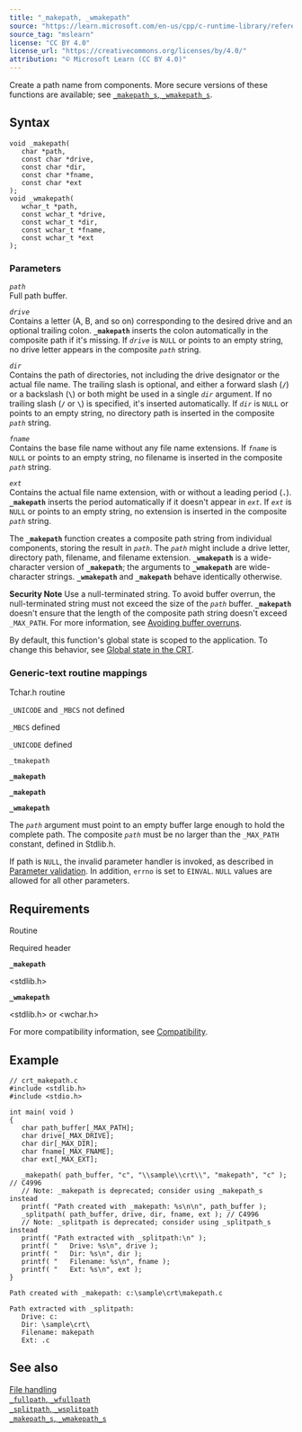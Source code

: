 ```yaml
---
title: "_makepath, _wmakepath"
source: "https://learn.microsoft.com/en-us/cpp/c-runtime-library/reference/makepath-wmakepath?view=msvc-170"
source_tag: "mslearn"
license: "CC BY 4.0"
license_url: "https://creativecommons.org/licenses/by/4.0/"
attribution: "© Microsoft Learn (CC BY 4.0)"
---
```

Create a path name from components. More secure versions of these functions are available; see [`_makepath_s`, `_wmakepath_s`](https://learn.microsoft.com/en-us/cpp/c-runtime-library/reference/makepath-s-wmakepath-s?view=msvc-170).

## Syntax

```
void _makepath(
   char *path,
   const char *drive,
   const char *dir,
   const char *fname,
   const char *ext
);
void _wmakepath(
   wchar_t *path,
   const wchar_t *drive,
   const wchar_t *dir,
   const wchar_t *fname,
   const wchar_t *ext
);
```

### Parameters

_`path`_  
Full path buffer.

_`drive`_  
Contains a letter (A, B, and so on) corresponding to the desired drive and an optional trailing colon. **`_makepath`** inserts the colon automatically in the composite path if it's missing. If _`drive`_ is `NULL` or points to an empty string, no drive letter appears in the composite _`path`_ string.

_`dir`_  
Contains the path of directories, not including the drive designator or the actual file name. The trailing slash is optional, and either a forward slash (**`/`**) or a backslash (**`\`**) or both might be used in a single _`dir`_ argument. If no trailing slash (**`/`** or **`\`**) is specified, it's inserted automatically. If _`dir`_ is `NULL` or points to an empty string, no directory path is inserted in the composite _`path`_ string.

_`fname`_  
Contains the base file name without any file name extensions. If _`fname`_ is `NULL` or points to an empty string, no filename is inserted in the composite _`path`_ string.

_`ext`_  
Contains the actual file name extension, with or without a leading period (**`.`**). **`_makepath`** inserts the period automatically if it doesn't appear in _`ext`_. If _`ext`_ is `NULL` or points to an empty string, no extension is inserted in the composite _`path`_ string.

The **`_makepath`** function creates a composite path string from individual components, storing the result in _`path`_. The _`path`_ might include a drive letter, directory path, filename, and filename extension. **`_wmakepath`** is a wide-character version of **`_makepath`**; the arguments to **`_wmakepath`** are wide-character strings. **`_wmakepath`** and **`_makepath`** behave identically otherwise.

**Security Note** Use a null-terminated string. To avoid buffer overrun, the null-terminated string must not exceed the size of the _`path`_ buffer. **`_makepath`** doesn't ensure that the length of the composite path string doesn't exceed `_MAX_PATH`. For more information, see [Avoiding buffer overruns](https://learn.microsoft.com/en-us/windows/win32/SecBP/avoiding-buffer-overruns).

By default, this function's global state is scoped to the application. To change this behavior, see [Global state in the CRT](https://learn.microsoft.com/en-us/cpp/c-runtime-library/global-state?view=msvc-170).

### Generic-text routine mappings

Tchar.h routine

`_UNICODE` and `_MBCS` not defined

`_MBCS` defined

`_UNICODE` defined

`_tmakepath`

**`_makepath`**

**`_makepath`**

**`_wmakepath`**

The _`path`_ argument must point to an empty buffer large enough to hold the complete path. The composite _`path`_ must be no larger than the `_MAX_PATH` constant, defined in Stdlib.h.

If path is `NULL`, the invalid parameter handler is invoked, as described in [Parameter validation](https://learn.microsoft.com/en-us/cpp/c-runtime-library/parameter-validation?view=msvc-170). In addition, `errno` is set to `EINVAL`. `NULL` values are allowed for all other parameters.

## Requirements

Routine

Required header

**`_makepath`**

<stdlib.h>

**`_wmakepath`**

<stdlib.h> or <wchar.h>

For more compatibility information, see [Compatibility](https://learn.microsoft.com/en-us/cpp/c-runtime-library/compatibility?view=msvc-170).

## Example

```
// crt_makepath.c
#include <stdlib.h>
#include <stdio.h>

int main( void )
{
   char path_buffer[_MAX_PATH];
   char drive[_MAX_DRIVE];
   char dir[_MAX_DIR];
   char fname[_MAX_FNAME];
   char ext[_MAX_EXT];

   _makepath( path_buffer, "c", "\\sample\\crt\\", "makepath", "c" ); // C4996
   // Note: _makepath is deprecated; consider using _makepath_s instead
   printf( "Path created with _makepath: %s\n\n", path_buffer );
   _splitpath( path_buffer, drive, dir, fname, ext ); // C4996
   // Note: _splitpath is deprecated; consider using _splitpath_s instead
   printf( "Path extracted with _splitpath:\n" );
   printf( "   Drive: %s\n", drive );
   printf( "   Dir: %s\n", dir );
   printf( "   Filename: %s\n", fname );
   printf( "   Ext: %s\n", ext );
}
```

```
Path created with _makepath: c:\sample\crt\makepath.c

Path extracted with _splitpath:
   Drive: c:
   Dir: \sample\crt\
   Filename: makepath
   Ext: .c
```

## See also

[File handling](https://learn.microsoft.com/en-us/cpp/c-runtime-library/file-handling?view=msvc-170)  
[`_fullpath`, `_wfullpath`](https://learn.microsoft.com/en-us/cpp/c-runtime-library/reference/fullpath-wfullpath?view=msvc-170)  
[`_splitpath`, `_wsplitpath`](https://learn.microsoft.com/en-us/cpp/c-runtime-library/reference/splitpath-wsplitpath?view=msvc-170)  
[`_makepath_s`, `_wmakepath_s`](https://learn.microsoft.com/en-us/cpp/c-runtime-library/reference/makepath-s-wmakepath-s?view=msvc-170)